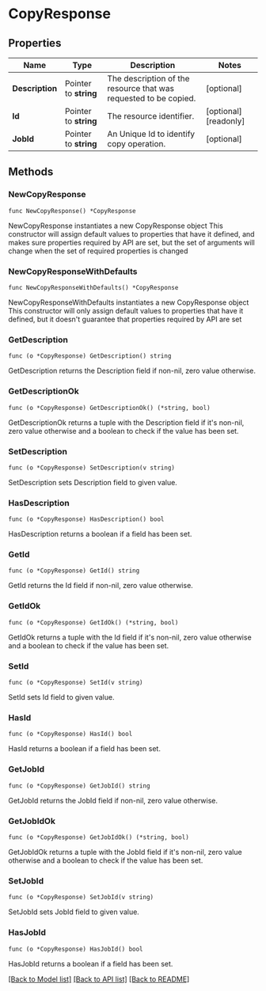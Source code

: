 # CopyResponse

## Properties

Name | Type | Description | Notes
------------ | ------------- | ------------- | -------------
**Description** | Pointer to **string** | The description of the resource that was requested to be copied. | [optional] 
**Id** | Pointer to **string** | The resource identifier. | [optional] [readonly] 
**JobId** | Pointer to **string** | An Unique Id to identify copy operation. | [optional] 

## Methods

### NewCopyResponse

`func NewCopyResponse() *CopyResponse`

NewCopyResponse instantiates a new CopyResponse object
This constructor will assign default values to properties that have it defined,
and makes sure properties required by API are set, but the set of arguments
will change when the set of required properties is changed

### NewCopyResponseWithDefaults

`func NewCopyResponseWithDefaults() *CopyResponse`

NewCopyResponseWithDefaults instantiates a new CopyResponse object
This constructor will only assign default values to properties that have it defined,
but it doesn't guarantee that properties required by API are set

### GetDescription

`func (o *CopyResponse) GetDescription() string`

GetDescription returns the Description field if non-nil, zero value otherwise.

### GetDescriptionOk

`func (o *CopyResponse) GetDescriptionOk() (*string, bool)`

GetDescriptionOk returns a tuple with the Description field if it's non-nil, zero value otherwise
and a boolean to check if the value has been set.

### SetDescription

`func (o *CopyResponse) SetDescription(v string)`

SetDescription sets Description field to given value.

### HasDescription

`func (o *CopyResponse) HasDescription() bool`

HasDescription returns a boolean if a field has been set.

### GetId

`func (o *CopyResponse) GetId() string`

GetId returns the Id field if non-nil, zero value otherwise.

### GetIdOk

`func (o *CopyResponse) GetIdOk() (*string, bool)`

GetIdOk returns a tuple with the Id field if it's non-nil, zero value otherwise
and a boolean to check if the value has been set.

### SetId

`func (o *CopyResponse) SetId(v string)`

SetId sets Id field to given value.

### HasId

`func (o *CopyResponse) HasId() bool`

HasId returns a boolean if a field has been set.

### GetJobId

`func (o *CopyResponse) GetJobId() string`

GetJobId returns the JobId field if non-nil, zero value otherwise.

### GetJobIdOk

`func (o *CopyResponse) GetJobIdOk() (*string, bool)`

GetJobIdOk returns a tuple with the JobId field if it's non-nil, zero value otherwise
and a boolean to check if the value has been set.

### SetJobId

`func (o *CopyResponse) SetJobId(v string)`

SetJobId sets JobId field to given value.

### HasJobId

`func (o *CopyResponse) HasJobId() bool`

HasJobId returns a boolean if a field has been set.


[[Back to Model list]](../README.md#documentation-for-models) [[Back to API list]](../README.md#documentation-for-api-endpoints) [[Back to README]](../README.md)


